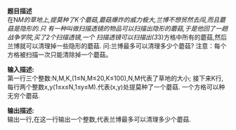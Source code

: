 **题目描述**    
在N*M的草地上,提莫种了K个蘑菇,蘑菇爆炸的威力极大,兰博不想贸然去闯,而且蘑菇是隐形的.只 有一种叫做扫描透镜的物品可以扫描出隐形的蘑菇,于是他回了一趟战争学院,买了2个扫描透镜,一个 扫描透镜可以扫描出(3*3)方格中所有的蘑菇,然后兰博就可以清理掉一些隐形的蘑菇. 问:兰博最多可以清理多少个蘑菇?
注意：每个方格被扫描一次只能清除掉一个蘑菇。    
 
**输入描述:**   
第一行三个整数:N,M,K,(1≤N,M≤20,K≤100),N,M代表了草地的大小;
接下来K行,每行两个整数x,y(1≤x≤N,1≤y≤M).代表(x,y)处提莫种了一个蘑菇.
一个方格可以种无穷个蘑菇.     


**输出描述:**   
输出一行,在这一行输出一个整数,代表兰博最多可以清理多少个蘑菇.   
